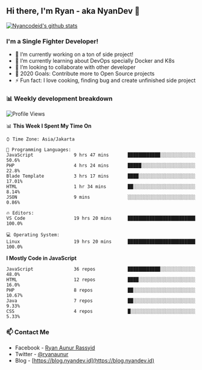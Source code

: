 ## Hi there, I'm Ryan - aka NyanDev 👋

[![Nyancodeid's github stats](https://github-readme-stats.vercel.app/api?username=nyancodeid)](https://github.com/nyancodeid/nyancodeid)

### I'm a Single Fighter Developer!
- 🔭 I’m currently working on a ton of side project!
- 🌱 I’m currently learning about DevOps specially Docker and K8s
- 👯 I’m looking to collaborate with other developer
- 🥅 2020 Goals: Contribute more to Open Source projects
- ⚡ Fun fact: I love cooking, finding bug and create unfinished side project 

### 📊 Weekly development breakdown

<!--START_SECTION:waka-->
![Profile Views](http://img.shields.io/badge/Profile%20Views-1-blue)

📊 **This Week I Spent My Time On** 

```text
⌚︎ Time Zone: Asia/Jakarta

💬 Programming Languages: 
JavaScript               9 hrs 47 mins       ████████████░░░░░░░░░░░░░   50.6% 
PHP                      4 hrs 24 mins       █████░░░░░░░░░░░░░░░░░░░░   22.8% 
Blade Template           3 hrs 17 mins       ████░░░░░░░░░░░░░░░░░░░░░   17.01% 
HTML                     1 hr 34 mins        ██░░░░░░░░░░░░░░░░░░░░░░░   8.14% 
JSON                     9 mins              ░░░░░░░░░░░░░░░░░░░░░░░░░   0.86%

🔥 Editors: 
VS Code                  19 hrs 20 mins      █████████████████████████   100.0%

💻 Operating System: 
Linux                    19 hrs 20 mins      █████████████████████████   100.0%

```

**I Mostly Code in JavaScript** 

```text
JavaScript               36 repos            ████████████░░░░░░░░░░░░░   48.0% 
HTML                     12 repos            ████░░░░░░░░░░░░░░░░░░░░░   16.0% 
PHP                      8 repos             ██░░░░░░░░░░░░░░░░░░░░░░░   10.67% 
Java                     7 repos             ██░░░░░░░░░░░░░░░░░░░░░░░   9.33% 
CSS                      4 repos             █░░░░░░░░░░░░░░░░░░░░░░░░   5.33%

```



<!--END_SECTION:waka-->

### 📫 Contact Me
- Facebook - [Ryan Aunur Rassyid](https://facebook.com/ryan.hac)
- Twitter - [@ryanaunur](https://twitter.com/ryanaunur)
- Blog - [https://blog.nyandev.id](https://blog.nyandev.id)
